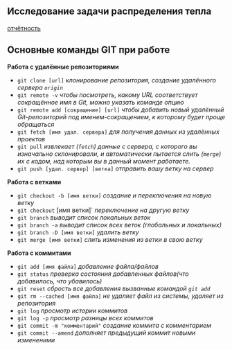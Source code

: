 ## Исследование задачи распределения тепла

[отчётность](https://docs.google.com/spreadsheets/d/1n5roS09U_iK_-5gpyzF0VkNAeh_UfWbhEqdFvP8qw54/edit#gid=0)


## Основные команды GIT при работе

**Работа с удалённые репозиториями**

* `git clone [url]` *клонирование репозитория, создание удалённого сервера `origin`*
* `git remote -v` *чтобы посмотреть, какому URL соответствует сокращённое имя в Git, можно указать команде опцию*
* `git remote add [сокращение] [url]` *чтобы добавить новый удалённый Git-репозиторий под именем-сокращением, к которому будет проще обращаться*
* `git fetch [имя удал. сервера]` *для получения данных из удалённых проектов*
* `git pull` *извлекает (`fetch`) данные с сервера, с которого вы изначально склонировали, и автоматически пытается слить (`merge`) их с кодом, над которым вы в данный момент работаете.*
* `git push [удал. сервер] [ветка]` *отправить вашу ветку на сервер*

**Работа с ветками**

* `git checkout -b [имя ветки]` *создание и переключения на новую ветку* 
* `git checkout` [имя ветки]` *переключение на другую ветку*
* `git branch` *выводит список локальных веток*
* `git branch -a` *выводит список всех веток (глобальных и локальных)*
* `git branch -D [имя ветки]` *удалить ветку*
* `git merge [имя ветки]` *слить изменения из ветки в свою ветку*

**Работа с коммитами**

* `git add [имя файла]` *добавление файла/файлов*
* `git status` *проверка состояния добавленных файлов(что добавилось, что убавилось)*
* `git reset` *сбрость все добавления вызванные командой `git add`*
* `git rm --cached [имя файла]` *не удаляет файл из системы, удаляет из репозитория*
* `git log` *просмотр истории коммитов*
* `git log -p` *просмотр разницы всех коммитов*
* `git commit -m "комментарий"` *создание коммита с комментарием*
* `git commit --amend` *дополняет предыдущий коммит новыми измененими*